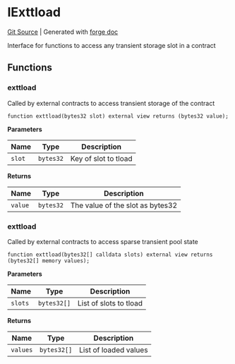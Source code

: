 # IExttload
[Git Source](https://github.com/uniswap/v4-core/blob/1141642f8ba4665a50660886a8a8401526677045/src/interfaces/IExttload.sol)
| Generated with [forge doc](https://book.getfoundry.sh/reference/forge/forge-doc)

Interface for functions to access any transient storage slot in a contract


## Functions
### exttload

Called by external contracts to access transient storage of the contract


```solidity
function exttload(bytes32 slot) external view returns (bytes32 value);
```
**Parameters**

|Name|Type|Description|
|----|----|-----------|
|`slot`|`bytes32`|Key of slot to tload|

**Returns**

|Name|Type|Description|
|----|----|-----------|
|`value`|`bytes32`|The value of the slot as bytes32|


### exttload

Called by external contracts to access sparse transient pool state


```solidity
function exttload(bytes32[] calldata slots) external view returns (bytes32[] memory values);
```
**Parameters**

|Name|Type|Description|
|----|----|-----------|
|`slots`|`bytes32[]`|List of slots to tload|

**Returns**

|Name|Type|Description|
|----|----|-----------|
|`values`|`bytes32[]`|List of loaded values|


